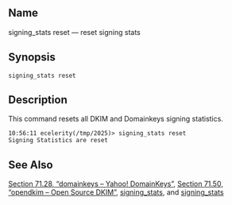 <a name="console_commands.signing_stats_reset"></a>
## Name

signing_stats reset — reset signing stats

## Synopsis

`signing_stats reset`

<a name="idp12851024"></a>
## Description

This command resets all DKIM and Domainkeys signing statistics.

```
10:56:11 ecelerity(/tmp/2025)> signing_stats reset
Signing Statistics are reset
```
<a name="idp12853296"></a>
## See Also

[Section 71.28, “domainkeys – Yahoo! DomainKeys”](modules.domainkeys "71.28. domainkeys – Yahoo! DomainKeys"), [Section 71.50, “opendkim – Open Source DKIM”](modules.opendkim.php "71.50. opendkim – Open Source DKIM"), [signing_stats](conf.ref.signing_stats.php "signing_stats"), and [signing_stats](console_commands.signing_stats.php "signing_stats")
